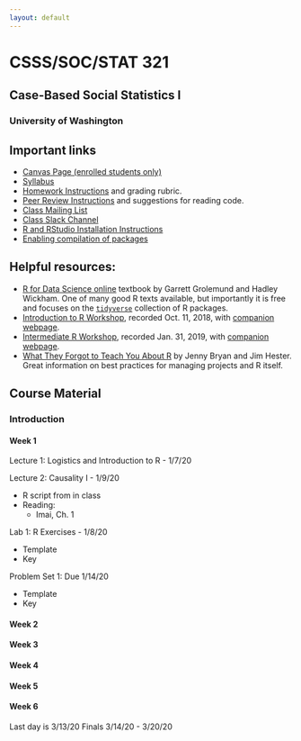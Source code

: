 ```yaml
---
layout: default
---
```


# CSSS/SOC/STAT 321
## Case-Based Social Statistics I
### University of Washington

## Important links

* [Canvas Page (enrolled students only)](null)
* [Syllabus](docs/syllabus.html)
* [Homework Instructions](docs/homework.html) and grading rubric.
* [Peer Review Instructions](docs/peer_review.html) and suggestions for reading code.
* [Class Mailing List](null)
* [Class Slack Channel](null)
* [R and RStudio Installation Instructions](https://clanfear.github.io/CSSS508/docs/installation.html)
* [Enabling compilation of packages](https://clanfear.github.io/CSSS508/docs/compiling.html)

## Helpful resources:

* [R for Data Science online](http://r4ds.had.co.nz/) textbook by Garrett Grolemund and Hadley Wickham. One of many good R texts available, but importantly it is free and focuses on the [`tidyverse`](http://tidyverse.org/) collection of R packages.
* [Introduction to R Workshop](https://youtu.be/HbFaPArTIjo), recorded Oct. 11, 2018, with [companion webpage](https://clanfear.github.io/Intro_R_Workshop/).
* [Intermediate R Workshop](https://youtu.be/pSWaOOniVBk), recorded Jan. 31, 2019, with [companion webpage](https://clanfear.github.io/Intermediate_R_Workshop/).
* [What They Forgot to Teach You About R](https://whattheyforgot.org/) by Jenny Bryan and Jim Hester. Great information on best practices for managing projects and R itself.

## Course Material

### Introduction

#### Week 1
Lecture 1: Logistics and Introduction to R - 1/7/20

Lecture 2: Causality I - 1/9/20
* R script from in class
* Reading:
   * Imai, Ch. 1
   
Lab 1: R Exercises - 1/8/20 
* Template
* Key

Problem Set 1: Due 1/14/20
* Template
* Key

#### Week 2


#### Week 3


#### Week 4


#### Week 5


#### Week 6
Last day is 3/13/20
Finals 3/14/20 - 3/20/20